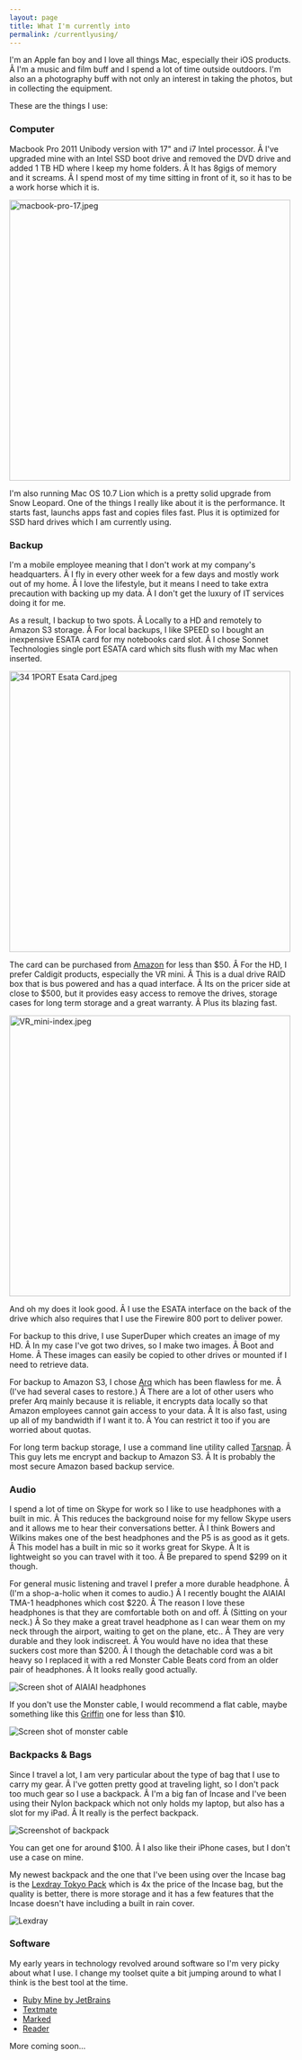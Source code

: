 ```yaml
---
layout: page
title: What I'm currently into
permalink: /currentlyusing/
---
```


I'm an Apple fan boy and I love all things Mac, especially their iOS products. Â I'm a music and film buff and I spend a lot of time outside outdoors.  I'm also an a photography buff with not only an interest in taking the photos, but in collecting the equipment.

These are the things I use:

### Computer

Macbook Pro 2011 Unibody version with 17" and i7 Intel processor. Â I've upgraded mine with an Intel SSD boot drive and removed the DVD drive and added 1 TB HD where I keep my home folders. Â It has 8gigs of memory and it screams. Â I spend most of my time sitting in front of it, so it has to be a work horse which it is.

<img title="macbook-pro-17.jpeg" src="http://joshkerr.s3.amazonaws.com/images/macbook-pro-17.jpeg" border="0" alt="macbook-pro-17.jpeg" width="500" />

I'm also running Mac OS 10.7 Lion which is a pretty solid upgrade from Snow Leopard. One of the things I really like about it is the performance. It starts fast, launchs apps fast and copies files fast. Plus it is optimized for SSD hard drives which I am currently using.

### Backup

I'm a mobile employee meaning that I don't work at my company's headquarters. Â I fly in every other week for a few days and mostly work out of my home. Â I love the lifestyle, but it means I need to take extra precaution with backing up my data. Â I don't get the luxury of IT services doing it for me.

As a result, I backup to two spots. Â Locally to a HD and remotely to Amazon S3 storage. Â For local backups, I like SPEED so I bought an inexpensive ESATA card for my notebooks card slot. Â I chose Sonnet Technologies single port ESATA card which sits flush with my Mac when inserted.

<img title="34 1PORT Esata Card.jpeg" src="http://joshkerr.s3.amazonaws.com/images/34%201PORT%20Esata%20Card.jpeg" border="0" alt="34 1PORT Esata Card.jpeg" width="500" />

The card can be purchased from [Amazon][1] for less than $50. Â For the HD, I prefer Caldigit products, especially the VR mini. Â This is a dual drive RAID box that is bus powered and has a quad interface. Â Its on the pricer side at close to $500, but it provides easy access to remove the drives, storage cases for long term storage and a great warranty. Â Plus its blazing fast.

<img title="VR_mini-index.jpeg" src="http://joshkerr.s3.amazonaws.com/images/VR_mini-index.jpeg" border="0" alt="VR_mini-index.jpeg" width="500" />

And oh my does it look good. Â I use the ESATA interface on the back of the drive which also requires that I use the Firewire 800 port to deliver power.

For backup to this drive, I use SuperDuper which creates an image of my HD. Â In my case I've got two drives, so I make two images. Â Boot and Home. Â These images can easily be copied to other drives or mounted if I need to retrieve data.

For backup to Amazon S3, I chose [Arq][2] which has been flawless for me. Â (I've had several cases to restore.) Â There are a lot of other users who prefer Arq mainly because it is reliable, it encrypts data locally so that Amazon employees cannot gain access to your data. Â It is also fast, using up all of my bandwidth if I want it to. Â You can restrict it too if you are worried about quotas.

For long term backup storage, I use a command line utility called [Tarsnap][3]. Â This guy lets me encrypt and backup to Amazon S3. Â It is probably the most secure Amazon based backup service.

### Audio

I spend a lot of time on Skype for work so I like to use headphones with a built in mic. Â This reduces the background noise for my fellow Skype users and it allows me to hear their conversations better. Â I think Bowers and Wilkins makes one of the best headphones and the P5 is as good as it gets. Â This model has a built in mic so it works great for Skype. Â It is lightweight so you can travel with it too. Â Be prepared to spend $299 on it though.

For general music listening and travel I prefer a more durable headphone. Â (I'm a shop-a-holic when it comes to audio.) Â I recently bought the AIAIAI TMA-1 headphones which cost $220. Â The reason I love these headphones is that they are comfortable both on and off. Â (Sitting on your neck.) Â So they make a great travel headphone as I can wear them on my neck through the airport, waiting to get on the plane, etc.. Â They are very durable and they look indiscreet. Â You would have no idea that these suckers cost more than $200. Â I though the detachable cord was a bit heavy so I replaced it with a red Monster Cable Beats cord from an older pair of headphones. Â It looks really good actually.

![Screen shot of AIAIAI headphones](http://i.imgur.com/15VmL.jpg)

If you don't use the Monster cable, I would recommend a flat cable, maybe something like this [Griffin][4] one for less than $10.

![Screen shot of monster cable](http://joshkerr.s3.amazonaws.com/images/41XspbUnlnL._SL500_AA300_.jpeg)

### Backpacks & Bags

Since I travel a lot, I am very particular about the type of bag that I use to carry my gear. Â I've gotten pretty good at traveling light, so I don't pack too much gear so I use a backpack. Â I'm a big fan of Incase and I've been using their Nylon backpack which not only holds my laptop, but also has a slot for my iPad. Â It really is the perfect backpack.

![Screenshot of backpack](http://joshkerr.s3.amazonaws.com/images/detail%20shot.jpeg)

You can get one for around $100. Â I also like their iPhone cases, but I don't use a case on mine.

My newest backpack and the one that I've been using over the Incase bag is the [Lexdray Tokyo Pack][5] which is 4x the price of the Incase bag, but the quality is better, there is more storage and it has a few features that the Incase doesn't have including a built in rain cover.

![Lexdray][6]

### Software

My early years in technology revolved around software so I'm very picky about what I use. I change my toolset quite a bit jumping around to what I think is the best tool at the time.

* [Ruby Mine by JetBrains](http://www.jetbrains.com/ruby/)
* [Textmate](http://macromates.com/)
* [Marked](http://itunes.apple.com/us/app/marked/id448925439?mt=12)
* [Reader](http://reederapp.com/)


More coming soon...

 [1]: http://www.amazon.com/Tempo-Sata-Express-1PORT-Esata/dp/B003AP5JRQ/ref=sr_1_9?s=electronics&ie=UTF8&qid=1303678976&sr=1-9
 [2]: http://www.haystacksoftware.com/arq/
 [3]: http://www.tarsnap.com/
 [4]: http://www.amazon.com/Griffin-GC17103-Auxiliary-Audio-Cable/dp/B003CK70VC/ref=tag_dpp_lp_edpp_img_ex
 [5]: http://www.lexdray.com/collections/the-classified-collection/products/tokyo-pack
 [6]: http://i.imgur.com/Tlpeu.jpg